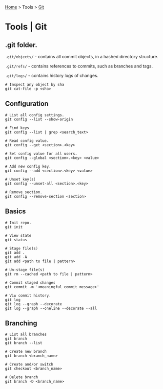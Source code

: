 [Home](../index.md) > Tools > [Git](./git.md)

# Tools | Git

## .git folder.

`.git/objects/` - contains all commit objects, in a hashed directory structure.

`.git/refs/` - contains references to commits, such as branches and tags.

`.git/logs/` - contains history logs of changes.

```text
# Inspect any object by sha
git cat-file -p <sha>
```

## Configuration

```text
# List all config settings.
git config --list --show-origin

# Find keys
git config --list | grep <search_text>

# Read config value.
git config --get <section>.<key>

# Set config value for all users.
git config --global <section>.<key> <value>

# Add new config key.
git config --add <section>.<key> <value>

# Unset key(s)
git config --unset-all <section>.<key>

# Remove section.
git config --remove-section <section>
```

## Basics

```text
# Init repo.
git init

# View state
git status

# Stage file(s)
git add .
git add -A
git add <path to file | pattern>

# Un-stage file(s)
git rm --cached <path to file | pattern>

# Commit staged changes
git commit -m '<meaningful commit message>'

# Viw commit history.
git log
git log --graph --decorate
git log --graph --oneline --decorate --all
```

## Branching

```text
# List all branches
git branch
git branch --list

# Create new branch
git branch <branch_name>

# Create and/or switch
git checkout <branch_name>

# Delete branch
git branch -D <branch_name>
```
